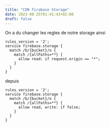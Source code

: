 ```yaml
---
title: "CDN Firabase Storage"
date: 2023-08-25T01:41:43+02:00
draft: false
---
```


On a du changer les regles de notre storage ainsi


```
rules_version = '2';
service firebase.storage {
  match /b/{bucket}/o {
    match /{allPaths=**} {
      allow read: if request.origin == "*";
    }
  }
}
```

depuis

```
rules_version = '2';
service firebase.storage {
  match /b/{bucket}/o {
    match /{allPaths=**} {
      allow read, write: if false;
    }
  }
}
```